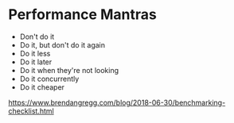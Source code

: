 # Performance Mantras

- Don't do it
- Do it, but don't do it again
- Do it less
- Do it later
- Do it when they're not looking
- Do it concurrently
- Do it cheaper

https://www.brendangregg.com/blog/2018-06-30/benchmarking-checklist.html
